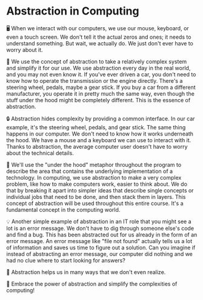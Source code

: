 # Abstraction in Computing

🖥️ When we interact with our computers, we use our mouse, keyboard, or even a touch screen. We don't tell it the actual zeros and ones; it needs to understand something. But wait, we actually do. We just don't ever have to worry about it.

🧩 We use the concept of abstraction to take a relatively complex system and simplify it for our use. We use abstraction every day in the real world, and you may not even know it. If you've ever driven a car, you don't need to know how to operate the transmission or the engine directly. There's a steering wheel, pedals, maybe a gear stick. If you buy a car from a different manufacturer, you operate it in pretty much the same way, even though the stuff under the hood might be completely different. This is the essence of abstraction.

🔒 Abstraction hides complexity by providing a common interface. In our car example, it's the steering wheel, pedals, and gear stick. The same thing happens in our computer. We don't need to know how it works underneath the hood. We have a mouse and a keyboard we can use to interact with it. Thanks to abstraction, the average computer user doesn't have to worry about the technical details.

🚗 We'll use the "under the hood" metaphor throughout the program to describe the area that contains the underlying implementation of a technology. In computing, we use abstraction to make a very complex problem, like how to make computers work, easier to think about. We do that by breaking it apart into simpler ideas that describe single concepts or individual jobs that need to be done, and then stack them in layers. This concept of abstraction will be used throughout this entire course. It's a fundamental concept in the computing world.

💡 Another simple example of abstraction in an IT role that you might see a lot is an error message. We don't have to dig through someone else's code and find a bug. This has been abstracted out for us already in the form of an error message. An error message like "file not found" actually tells us a lot of information and saves us time to figure out a solution. Can you imagine if instead of abstracting an error message, our computer did nothing and we had no clue where to start looking for answers?

💪 Abstraction helps us in many ways that we don't even realize.

🎉 Embrace the power of abstraction and simplify the complexities of computing!